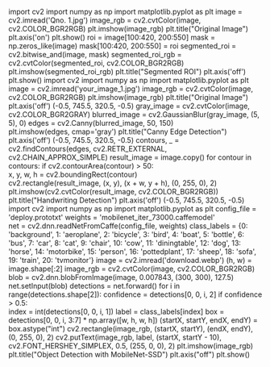 import cv2
import numpy as np
import matplotlib.pyplot as plt
image = cv2.imread('Qno. 1.jpg')
image_rgb = cv2.cvtColor(image, cv2.COLOR_BGR2RGB)
plt.imshow(image_rgb)
plt.title("Original Image")
plt.axis('on')
plt.show()
roi = image[100:420, 200:550]
mask = np.zeros_like(image)
mask[100:420, 200:550] = roi
segmented_roi = cv2.bitwise_and(image, mask)
segmented_roi_rgb = cv2.cvtColor(segmented_roi, cv2.COLOR_BGR2RGB)
plt.imshow(segmented_roi_rgb)
plt.title("Segmented ROI")
plt.axis('off')
plt.show()
import cv2
import numpy as np
import matplotlib.pyplot as plt
image = cv2.imread('your_image_1.jpg') 
image_rgb = cv2.cvtColor(image, cv2.COLOR_BGR2RGB) 
plt.imshow(image_rgb)
plt.title("Original Image")
plt.axis('off')
(-0.5, 745.5, 320.5, -0.5)
gray_image = cv2.cvtColor(image, cv2.COLOR_BGR2GRAY) 
blurred_image = cv2.GaussianBlur(gray_image, (5, 5), 0) 
edges = cv2.Canny(blurred_image, 50, 150)  
plt.imshow(edges, cmap='gray')
plt.title("Canny Edge Detection")
plt.axis('off')
(-0.5, 745.5, 320.5, -0.5)
contours, _ = cv2.findContours(edges, cv2.RETR_EXTERNAL, cv2.CHAIN_APPROX_SIMPLE)
result_image = image.copy()
for contour in contours:
    if cv2.contourArea(contour) > 50:  
        x, y, w, h = cv2.boundingRect(contour)  
        cv2.rectangle(result_image, (x, y), (x + w, y + h), (0, 255, 0), 2) 
plt.imshow(cv2.cvtColor(result_image, cv2.COLOR_BGR2RGB))
plt.title("Handwriting Detection")
plt.axis('off')
(-0.5, 745.5, 320.5, -0.5)
import cv2
import numpy as np
import matplotlib.pyplot as plt
config_file = 'deploy.prototxt' 
weights = 'mobilenet_iter_73000.caffemodel'  
net = cv2.dnn.readNetFromCaffe(config_file, weights)
class_labels = {0: 'background', 1: 'aeroplane', 2: 'bicycle', 3: 'bird', 4: 'boat',
                5: 'bottle', 6: 'bus', 7: 'car', 8: 'cat', 9: 'chair', 10: 'cow', 11: 'diningtable',
                12: 'dog', 13: 'horse', 14: 'motorbike', 15: 'person', 16: 'pottedplant', 17: 'sheep',
                18: 'sofa', 19: 'train', 20: 'tvmonitor'}
image = cv2.imread('download.webp')
(h, w) = image.shape[:2]
image_rgb = cv2.cvtColor(image, cv2.COLOR_BGR2RGB)
blob = cv2.dnn.blobFromImage(image, 0.007843, (300, 300), 127.5)
net.setInput(blob)
detections = net.forward()
for i in range(detections.shape[2]):
    confidence = detections[0, 0, i, 2]
    if confidence > 0.5:  
        index = int(detections[0, 0, i, 1]) 
        label = class_labels[index] 
        box = detections[0, 0, i, 3:7] * np.array([w, h, w, h])
        (startX, startY, endX, endY) = box.astype("int")
        cv2.rectangle(image_rgb, (startX, startY), (endX, endY), (0, 255, 0), 2)
        cv2.putText(image_rgb, label, (startX, startY - 10), cv2.FONT_HERSHEY_SIMPLEX, 0.5, (255, 0, 0), 2)
plt.imshow(image_rgb)
plt.title("Object Detection with MobileNet-SSD")
plt.axis("off")
plt.show()

